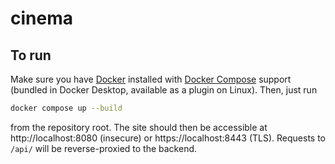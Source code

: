 # cinema
## To run
Make sure you have [Docker](https://www.docker.com/) installed with [Docker Compose](https://docs.docker.com/compose/install/) support (bundled in Docker Desktop, available as a plugin on Linux). Then, just run
```sh
docker compose up --build
```
from the repository root. The site should then be accessible at http://localhost:8080 (insecure) or https://localhost:8443 (TLS). Requests to `/api/` will be reverse-proxied to the backend.

